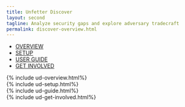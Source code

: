 ```yaml
---
title: Unfetter Discover
layout: second
tagline: Analyze security gaps and explore adversary tradecraft
permalink: discover-overview.html
---
```


<div class="container mb-5"><!--SECOND CAROUSEL-->
    <div class="row text-center my-3">
        <div class="col mx-auto">
            <ul class="nav nav-pills center-pills">
                <li class="nav-item"><a class="nav-link active" data-toggle="pill" href="#overview">OVERVIEW</a></li>
                <li class="nav-item"><a class="nav-link" data-toggle="pill" href="#setup">SETUP</a></li>
                <li class="nav-item"><a class="nav-link" data-toggle="pill" href="#events">USER GUIDE</a></li>
                <li class="nav-item"><a class="nav-link" data-toggle="pill" href="#getstarted">GET INVOLVED</a>
                </li>
            </ul>
        </div>
    </div>
    <div class="tab-content">
        <div id="overview" class="tab-pane fade show active">
            <div class="row mb-5 pb-5">
                <div class="col-lg-12 mt-lg-12">
                {% include ud-overview.html%}
                </div>
            </div>
        </div>
        <div id="setup" class="tab-pane fade">
            <div class="row mb-5 pb-5">
                <div class="col-lg-12 mt-lg-12">
                {% include ud-setup.html%}
                </div>
            </div>
        </div>
        <div id="events" class="tab-pane fade">
            <div class="row mb-5 pb-5">
                <div class="col-lg-12 mt-lg-12">
                {% include ud-guide.html%}
                </div>
            </div>
        </div>
        <div id="getstarted" class="tab-pane fade">
            <div class="row mb-5 pb-5">
                <div class="col-lg-12 mt-lg-12">
                {% include ud-get-involved.html%}
                </div>
            </div>
        </div>        
    </div>
</div>
